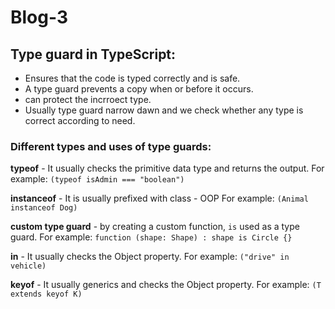 # Blog-3

## Type guard in TypeScript:

- Ensures that the code is typed correctly and is safe.
- A type guard prevents a copy when or before it occurs.
- can protect the incrroect type.
- Usually type guard narrow dawn and we check whether any type is correct according to need.

### Different types and uses of type guards:

**typeof** - It usually checks the primitive data type and returns the output.
For example: `(typeof isAdmin === "boolean")`

**instanceof** - It is usually prefixed with class - OOP
For example: `(Animal instanceof Dog)`

**custom type guard** - by creating a custom function, `is` used as a type guard.
For example: `function (shape: Shape) : shape is Circle {}`

**in** - It usually checks the Object property.
For example: `("drive" in vehicle)`

**keyof** - It usually generics and checks the Object property.
For example: `(T extends keyof K)`
